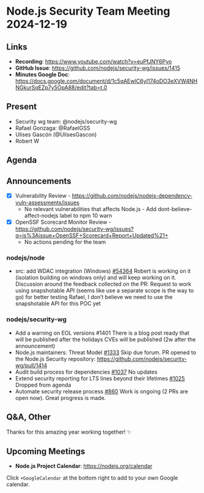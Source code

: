 # Node.js  Security Team Meeting 2024-12-19

## Links

* **Recording**:  https://www.youtube.com/watch?v=euPfJNY6Pyo
* **GitHub Issue**: https://github.com/nodejs/security-wg/issues/1415
* **Minutes Google Doc**: https://docs.google.com/document/d/1c5qAEwlC6yI174oDO3eXVW4NHNGkurSqEZp7y5OpA88/edit?tab=t.0

## Present

* Security wg team: @nodejs/security-wg
* Rafael Gonzaga: @RafaelGSS
* Ulises Gascón (@UlisesGascon)
* Robert W

## Agenda

## Announcements

- [x] Vulnerability Review - https://github.com/nodejs/nodejs-dependency-vuln-assessments/issues
	- No relevant vulnerabilities that affects Node.js
            - Add dont-believe-affect-nodejs label to npm 10 warn
- [x] OpenSSF Scorecard Monitor Review - https://github.com/nodejs/security-wg/issues?q=is%3Aissue+OpenSSF+Scorecard+Report+Updated%21+
	- No actions pending for the team
### nodejs/node

* src: add WDAC integration (Windows) [#54364](https://github.com/nodejs/node/pull/54364)
Robert is working on it (isolation building on windows only) and will keep working on it.
Discussion around the feedback collected on the PR:
Request to work using snapshotable API (seems like use a separate scope is the way to go) for better testing
Rafael, I don’t believe we need to use the snapshotable API for this POC yet

### nodejs/security-wg

* Add a warning on EOL versions #1401
There is a blog post ready that will be published after the holidays
CVEs will be published (2w after the announcement)
* Node.js maintainers: Threat Model [#1333](https://github.com/nodejs/security-wg/issues/1333)
Skip due forum. PR opened to the Node.js Security repository: https://github.com/nodejs/security-wg/pull/1414
* Audit build process for dependencies [#1037](https://github.com/nodejs/security-wg/issues/1037)
No updates
* Extend security reporting for LTS lines beyond their lifetimes [#1025](https://github.com/nodejs/security-wg/issues/1025)
Dropped from agenda
* Automate security release process [#860](https://github.com/nodejs/security-wg/issues/860)
Work is ongoing (2 PRs are open now).
Great progress is made.

## Q&A, Other

Thanks for this amazing year working together! ✨

## Upcoming Meetings

* **Node.js Project Calendar**: <https://nodejs.org/calendar>

Click `+GoogleCalendar` at the bottom right to add to your own Google calendar.

